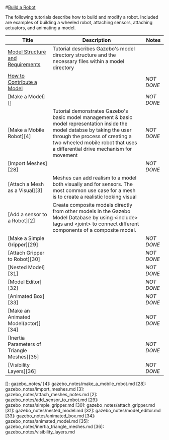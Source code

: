 #[Build a Robot][1]

The following tutorials describe how to build and modify a robot. Included are examples of building a wheeled robot, attaching sensors, attaching actuators, and animating a model.

|Title|Description|Notes|
|----|----|----|
|[Model Structure and Requirements][5]|Tutorial describes Gazebo's model directory structure and the necessary files within a model directory||
|[How to Contribute a Model][27]||*NOT DONE*|
|[Make a Model][]||*NOT DONE*|
|[Make a Mobile Robot][4]|Tutorial demonstrates Gazebo's basic model management & basic model representation inside the model databse by taking the user through the process of creating a two wheeled mobile robot that uses a differential drive mechanism for movement|*NOT DONE*|
|[Import Meshes][28]||*NOT DONE*|
|[Attach a Mesh as a Visual][3]| Meshes can add realism to a model both visually and for sensors. The most common use case for a mesh is to create a realistic looking visual||
|[Add a sensor to a Robot][2]|Create composite models directly from other models in the Gazebo Model Database by using \<include> tags and \<joint> to connect different components of a composite model.||
|[Make a Simple Gripper][29]||*NOT DONE*|
|[Attach Gripper to Robot][30]||*NOT DONE*|
|[Nested Model][31]||*NOT DONE*|
|[Model Editor][32]||*NOT DONE*|
|[Animated Box][33]||*NOT DONE*|
|[Make an Animated Model(actor)][34]||*NOT DONE*|
|[Inertia Parameters of Triangle Meshes][35]||*NOT DONE*|
|[Visibility Layers][36]||*NOT DONE*|

[1]: http://gazebosim.org/tutorials?cat=build_robot
[5]: gazebo_notes/model_structure_and_requirements_notes.md
[27]: gazebo_notes/contribute_model.md
[]: gazebo_notes/
[4]: gazebo_notes/make_a_mobile_robot.md
[28]: gazebo_notes/import_meshes.md
[3]: gazebo_notes/attach_meshes_notes.md
[2]: gazebo_notes/add_sensor_to_robot.md
[29]: gazebo_notes/simple_gripper.md
[30]: gazebo_notes/attach_gripper.md
[31]: gazebo_notes/nested_model.md
[32]: gazebo_notes/model_editor.md
[33]: gazebo_notes/animated_box.md
[34]: gazebo_notes/animated_model.md
[35]: gazebo_notes/inertia_triangle_meshes.md
[36]: gazebo_notes/visibility_layers.md
